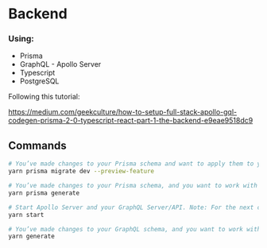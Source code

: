 # Backend

### Using:

-   Prisma
-   GraphQL - Apollo Server
-   Typescript
-   PostgreSQL

Following this tutorial:

https://medium.com/geekculture/how-to-setup-full-stack-apollo-gql-codegen-prisma-2-0-typescript-react-part-1-the-backend-e9eae9518dc9

## Commands

```sh
# You’ve made changes to your Prisma schema and want to apply them to your database.
yarn prisma migrate dev --preview-feature

# You’ve made changes to your Prisma schema, and you want to work with these changes in your Typescript code (e.g. you need to autocompletion and IntelliSense to pick up on changes).
yarn prisma generate

# Start Apollo Server and your GraphQL Server/API. Note: For the next command, “yarn generate,”to work, the GraphQL API must be running.
yarn start

# You’ve made changes to your GraphQL schema, and you want to work with them in your Typescript code by having GQL-Codegen do its thing (e.g. change the return type or arguments of resolvers)
yarn generate


```
